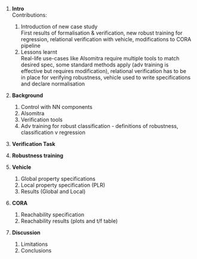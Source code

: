 1. **Intro**<br>
    Contributions:<br>
    1. Introduction of new case study<br>
       First results of formalisation & verification, new robust training for regression, relational verification with vehicle, modifications to CORA pipeline
    2. Lessons learnt<br>
        Real-life use-cases like Alsomitra require multiple tools to match desired spec, some standard methods apply (adv training is effective but requires modification), relational verification has to be in place for verifying robustness, vehicle used to write specifications and declare normalisation

2. **Background**
    1. Control with NN components
    2. Alsomitra
    3. Verification tools
    4. Adv training for robust classification - definitions of robustness, classification v regression

3. **Verification Task**


4. **Robustness training**


5. **Vehicle**
     1. Global property specifications
     2. Local property specification (PLR)
     3. Results (Global and Local)

8. **CORA**
    1. Reachability specification
    2. Reachability results (plots and t/f table)
    
9. **Discussion**
    1. Limitations
    2. Conclusions
